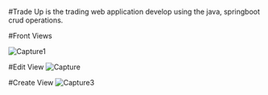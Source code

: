 #Trade Up is the trading web application develop using the java, springboot crud operations.

#Front Views

![Capture1](https://github.com/Chamod-Madhuranga/trade-Up/assets/155392322/27f13999-51e6-4ac9-bdbe-01cfae7d9ee2)

#Edit View
![Capture](https://github.com/Chamod-Madhuranga/trade-Up/assets/155392322/0cd57138-0b66-4d82-9c6d-0d1e4985ddc5)

#Create View
![Capture3](https://github.com/Chamod-Madhuranga/trade-Up/assets/155392322/5f5b8d57-e658-42eb-838b-5a31091a5766)
